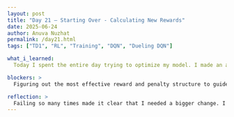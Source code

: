 ```yaml
---
layout: post
title: "Day 21 – Starting Over - Calculating New Rewards"
date: 2025-06-24
author: Anuva Nuzhat
permalink: /day21.html
tags: ["TD1", "RL", "Training", "DQN", "Dueling DQN"]

what_i_learned: 
  Today I spent the entire day trying to optimize my model. I made an accuracy function to track how often my model correctly predicted blood pressure and glucose levels within their respective target ranges over different episode intervals. At first, my accuracy was just 19%, then I managed to raise it to 50%, but that improvement didn’t last. After some adjustments, my accuracy dropped to 0% and remained there, no matter what changes I made. It seems the model understands optimal blood pressure levels but continues to struggle with identifying the most effective glucose range, which causes the overall performance to collapse.

blockers: >
  Figuring out the most effective reward and penalty structure to guide the model's learning remains extremely challenging.

reflection: >
  Failing so many times made it clear that I needed a bigger change. I decided to increase the number of discrete action choices from 9 to 25. That modification led to some progress—glucose levels began hitting target in certain episodes. My new accuracy improved from 0% to 21.5%, which was encouraging! Additionally, the epsilon decay curve improved after I adjusted it from 0.9995 to 0.995 and slightly increased the learning rate. For next steps, I plan to revisit my penalty values and consider increasing the number of training episodes to give the model more time to learn effectively.
---
```

